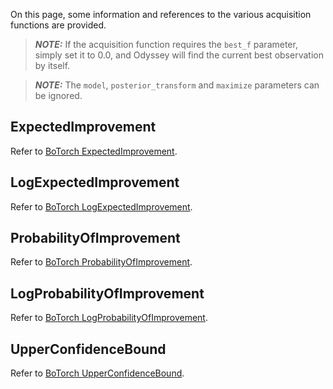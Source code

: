 On this page, some information and references to the various acquisition functions are provided. 

> **_NOTE:_**  If the acquisition function requires the `best_f` parameter, simply set it to 0.0, and Odyssey will find the current best observation by itself.

> **_NOTE:_** The `model`, `posterior_transform` and `maximize` parameters can be ignored.

## **ExpectedImprovement**
Refer to [BoTorch ExpectedImprovement](https://botorch.org/api/acquisition.html#botorch.acquisition.analytic.ExpectedImprovement). 


## **LogExpectedImprovement**
Refer to [BoTorch LogExpectedImprovement](https://botorch.org/api/acquisition.html#botorch.acquisition.analytic.LogExpectedImprovement). 

## **ProbabilityOfImprovement**
Refer to [BoTorch ProbabilityOfImprovement](https://botorch.org/api/acquisition.html#botorch.acquisition.analytic.ProbabilityOfImprovement). 

## **LogProbabilityOfImprovement**
Refer to [BoTorch LogProbabilityOfImprovement](https://botorch.org/api/acquisition.html#botorch.acquisition.analytic.LogProbabilityOfImprovement). 

## **UpperConfidenceBound**
Refer to [BoTorch UpperConfidenceBound](https://botorch.org/api/acquisition.html#botorch.acquisition.analytic.UpperConfidenceBound).